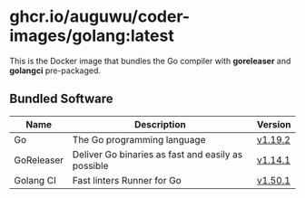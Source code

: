 # ghcr.io/auguwu/coder-images/golang:latest
This is the Docker image that bundles the Go compiler with **goreleaser** and **golangci** pre-packaged.

## Bundled Software
| Name       | Description                                        | Version               |
| ---------- | -------------------------------------------------- | --------------------- |
| Go         | The Go programming language                        | [v1.19.2][golang]     |
| GoReleaser | Deliver Go binaries as fast and easily as possible | [v1.14.1][goreleaser] |
| Golang CI  | Fast linters Runner for Go                         | [v1.50.1][golangci]   |

[goreleaser]: https://github.com/goreleaser/goreleaser/releases/tag/v1.14.1
[golangci]:   https://github.com/golangci/golangci-lint/releases/tag/v1.50.1
[golang]:     https://github.com/golang/go/releases/tag/go1.19.4
